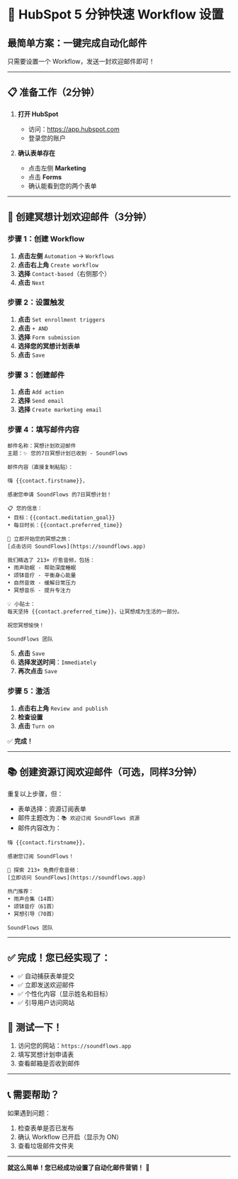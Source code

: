 # 🚀 HubSpot 5 分钟快速 Workflow 设置

## 最简单方案：一键完成自动化邮件

只需要设置一个 Workflow，发送一封欢迎邮件即可！

---

## 📋 准备工作（2分钟）

1. **打开 HubSpot**
   - 访问：https://app.hubspot.com
   - 登录您的账户

2. **确认表单存在**
   - 点击左侧 **Marketing**
   - 点击 **Forms**
   - 确认能看到您的两个表单

---

## 🎯 创建冥想计划欢迎邮件（3分钟）

### 步骤 1：创建 Workflow

1. **点击左侧** `Automation` → `Workflows`
2. **点击右上角** `Create workflow`
3. **选择** `Contact-based`（右侧那个）
4. **点击** `Next`

### 步骤 2：设置触发

1. **点击** `Set enrollment triggers`
2. **点击** `+ AND`
3. **选择** `Form submission`
4. **选择您的冥想计划表单**
5. **点击** `Save`

### 步骤 3：创建邮件

1. **点击** `Add action`
2. **选择** `Send email`
3. **选择** `Create marketing email`

### 步骤 4：填写邮件内容

```
邮件名称：冥想计划欢迎邮件
主题：✨ 您的7日冥想计划已收到 - SoundFlows

邮件内容（直接复制粘贴）：

嗨 {{contact.firstname}}，

感谢您申请 SoundFlows 的7日冥想计划！

📋 您的信息：
• 目标：{{contact.meditation_goal}}
• 每日时长：{{contact.preferred_time}}

🎵 立即开始您的冥想之旅：
[点击访问 SoundFlows](https://soundflows.app)

我们精选了 213+ 疗愈音频，包括：
• 雨声助眠 - 帮助深度睡眠
• 颂钵音疗 - 平衡身心能量
• 自然音效 - 缓解日常压力
• 冥想音乐 - 提升专注力

💡 小贴士：
每天坚持 {{contact.preferred_time}}，让冥想成为生活的一部分。

祝您冥想愉快！

SoundFlows 团队
```

5. **点击** `Save`
6. **选择发送时间**：`Immediately`
7. **再次点击** `Save`

### 步骤 5：激活

1. **点击右上角** `Review and publish`
2. **检查设置**
3. **点击** `Turn on`

✅ **完成！**

---

## 📚 创建资源订阅欢迎邮件（可选，同样3分钟）

重复以上步骤，但：
- 表单选择：资源订阅表单
- 邮件主题改为：`📚 欢迎订阅 SoundFlows 资源`
- 邮件内容改为：

```
嗨 {{contact.firstname}}，

感谢您订阅 SoundFlows！

🎵 探索 213+ 免费疗愈音频：
[立即访问 SoundFlows](https://soundflows.app)

热门推荐：
• 雨声合集（14首）
• 颂钵音疗（61首）
• 冥想引导（70首）

SoundFlows 团队
```

---

## ✅ 完成！您已经实现了：

- ✅ 自动捕获表单提交
- ✅ 立即发送欢迎邮件
- ✅ 个性化内容（显示姓名和目标）
- ✅ 引导用户访问网站

## 🎉 测试一下！

1. 访问您的网站：`https://soundflows.app`
2. 填写冥想计划申请表
3. 查看邮箱是否收到邮件

---

## 📞 需要帮助？

如果遇到问题：
1. 检查表单是否已发布
2. 确认 Workflow 已开启（显示为 ON）
3. 查看垃圾邮件文件夹

---

**就这么简单！您已经成功设置了自动化邮件营销！** 🎊